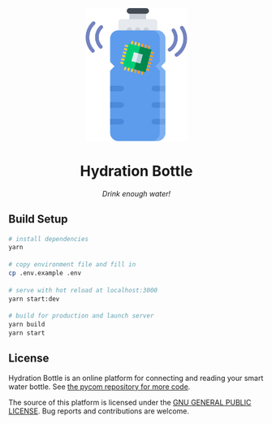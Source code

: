 <p align="center">
  <img src="client/static/logo.svg" title="Hydration Bottle Logo" alt="Hydration Bottle Logo" width="200px" />
</p>
<h1 align="center">
  Hydration Bottle
</h1>
<p align="center">
  <i>Drink enough water!</i>
</p>

## Build Setup

```bash
# install dependencies
yarn

# copy environment file and fill in
cp .env.example .env

# serve with hot reload at localhost:3000
yarn start:dev

# build for production and launch server
yarn build
yarn start
```

## License

Hydration Bottle is an online platform for connecting and reading your smart water bottle. See [the pycom repository for more code](https://github.com/jappe999/hydration-bottle-pycom).

The source of this platform is licensed under the [GNU GENERAL PUBLIC LICENSE](https://github.com/jappe999/hydration-bottle/blob/develop/LICENSE). Bug reports and contributions are welcome.
